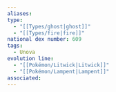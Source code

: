 ```yaml
---
aliases: 
type:
  - "[[Types/ghost|ghost]]"
  - "[[Types/fire|fire]]"
national dex number: 609
tags:
  - Unova
evolution line:
  - "[[Pokémon/Litwick|Litwick]]"
  - "[[Pokémon/Lampent|Lampent]]"
associated: 
---
```

